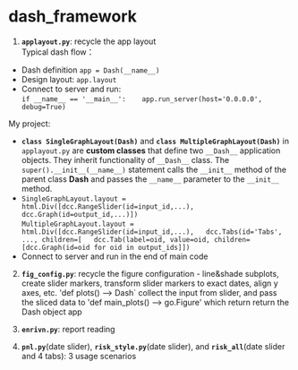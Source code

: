 # dash_framework
1. **`applayout.py`**: recycle the app layout   
Typical dash flow：   
- Dash definition `app = Dash(__name__)` 
- Design layout: `app.layout`
- Connect to server and run:  
  `if __name__ == '__main__':   
    app.run_server(host='0.0.0.0', debug=True)`  

My project:  
- **`class SingleGraphLayout(Dash)`** and **`class MultipleGraphLayout(Dash)`** in `applayout.py` are **custom classes** that define two `__Dash__` application objects. They inherit functionality of `__Dash__` class. The `super().__init__(__name__)` statement calls the `__init__` method of the parent class __Dash__ and passes the `__name__` parameter to the `__init__` method.  
- `SingleGraphLayout.layout = html.Div([dcc.RangeSlider(id=input_id,...),  
                                        dcc.Graph(id=output_id,...)])`  
   `MultipleGraphLayout.layout = html.Div([dcc.RangeSlider(id=input_id,...),  
                                          dcc.Tabs(id='Tabs', ..., children=[  
                                          dcc.Tab(label=oid, value=oid, children=[dcc.Graph(id=oid for oid in output_ids]])`  
- Connect to server and run in the end of main code

2. **`fig_config.py`**: recycle the figure configuration - line&shade subplots, create slider markers, transform slider markers to exact dates, align y axes, etc.
'def plots() --> Dash` collect the input from slider, and pass the sliced data to 'def main_plots() --> go.Figure' which return 
return the Dash object app

3. **`enrivn.py`**: report reading  

4. **`pnl.py`**(date slider), **`risk_style.py`**(date slider), and **`risk_all`**(date slider and 4 tabs): 3 usage scenarios
